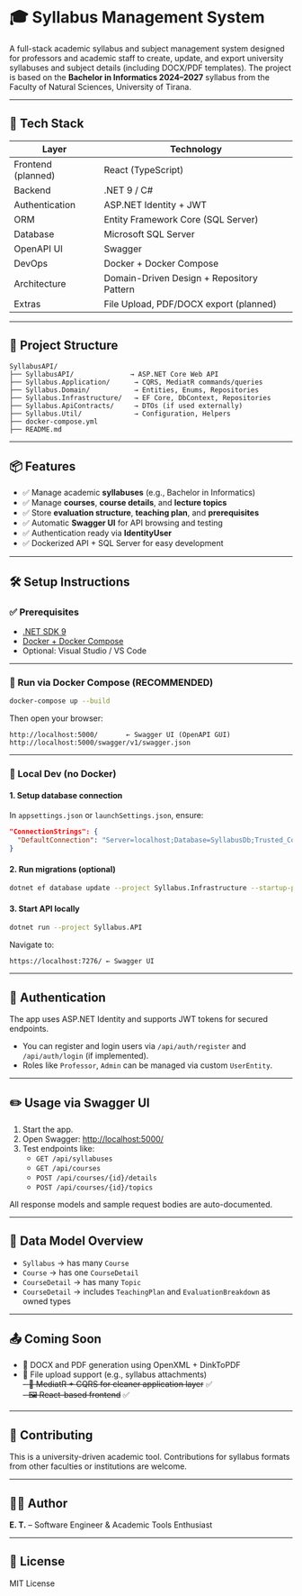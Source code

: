 # 🎓 Syllabus Management System

A full-stack academic syllabus and subject management system designed for professors and academic staff to create, update, and export university syllabuses and subject details (including DOCX/PDF templates). The project is based on the **Bachelor in Informatics 2024–2027** syllabus from the Faculty of Natural Sciences, University of Tirana.

---

## 🚀 Tech Stack

| Layer             | Technology                       |
|------------------|----------------------------------|
| Frontend (planned) | React (TypeScript)              |
| Backend           | .NET 9 / C#              |
| Authentication    | ASP.NET Identity + JWT           |
| ORM               | Entity Framework Core (SQL Server) |
| Database          | Microsoft SQL Server             |
| OpenAPI UI        | Swagger                          |
| DevOps            | Docker + Docker Compose          |
| Architecture      | Domain-Driven Design + Repository Pattern |
| Extras            | File Upload, PDF/DOCX export (planned) |

---

## 📁 Project Structure

```
SyllabusAPI/
├── SyllabusAPI/              → ASP.NET Core Web API
├── Syllabus.Application/      → CQRS, MediatR commands/queries
├── Syllabus.Domain/           → Entities, Enums, Repositories
├── Syllabus.Infrastructure/   → EF Core, DbContext, Repositories
├── Syllabus.ApiContracts/     → DTOs (if used externally)
├── Syllabus.Util/             → Configuration, Helpers
├── docker-compose.yml
├── README.md
```

---

## 📦 Features

- ✅ Manage academic **syllabuses** (e.g., Bachelor in Informatics)
- ✅ Manage **courses**, **course details**, and **lecture topics**
- ✅ Store **evaluation structure**, **teaching plan**, and **prerequisites**
- ✅ Automatic **Swagger UI** for API browsing and testing
- ✅ Authentication ready via **IdentityUser**
- ✅ Dockerized API + SQL Server for easy development

---

## 🛠️ Setup Instructions

### ✅ Prerequisites

- [.NET SDK 9](https://dotnet.microsoft.com/)
- [Docker + Docker Compose](https://docs.docker.com/)
- Optional: Visual Studio / VS Code

---

### 🐳 Run via Docker Compose (RECOMMENDED)

```bash
docker-compose up --build
```

Then open your browser:

```
http://localhost:5000/       ← Swagger UI (OpenAPI GUI)
http://localhost:5000/swagger/v1/swagger.json
```

---

### 🧪 Local Dev (no Docker)

#### 1. Setup database connection

In `appsettings.json` or `launchSettings.json`, ensure:

```json
"ConnectionStrings": {
  "DefaultConnection": "Server=localhost;Database=SyllabusDb;Trusted_Connection=True;TrustServerCertificate=True"
}
```

#### 2. Run migrations (optional)

```bash
dotnet ef database update --project Syllabus.Infrastructure --startup-project Syllabus.API
```

#### 3. Start API locally

```bash
dotnet run --project Syllabus.API
```

Navigate to:

```
https://localhost:7276/ ← Swagger UI
```

---

## 🔐 Authentication

The app uses ASP.NET Identity and supports JWT tokens for secured endpoints.

- You can register and login users via `/api/auth/register` and `/api/auth/login` (if implemented).
- Roles like `Professor`, `Admin` can be managed via custom `UserEntity`.

---

## ✏️ Usage via Swagger UI

1. Start the app.
2. Open Swagger: [http://localhost:5000/](http://localhost:5000/)
3. Test endpoints like:
   - `GET /api/syllabuses`
   - `GET /api/courses`
   - `POST /api/courses/{id}/details`
   - `POST /api/courses/{id}/topics`

All response models and sample request bodies are auto-documented.

---

## 📄 Data Model Overview

- `Syllabus` → has many `Course`
- `Course` → has one `CourseDetail`
- `CourseDetail` → has many `Topic`
- `CourseDetail` → includes `TeachingPlan` and `EvaluationBreakdown` as owned types

---

## 📤 Coming Soon

- 📄 DOCX and PDF generation using OpenXML + DinkToPDF  
- 🧾 File upload support (e.g., syllabus attachments)  
~~- 🧠 MediatR + CQRS for cleaner application layer~~ ✅  
~~- 🖼️ React-based frontend~~ ✅

---

## 👥 Contributing

This is a university-driven academic tool. Contributions for syllabus formats from other faculties or institutions are welcome.

---

## 🧑‍💻 Author

**E. T.** – Software Engineer & Academic Tools Enthusiast

---

## 📝 License

MIT License

